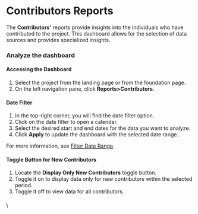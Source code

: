 # Contributors Reports

The **Contributors'** reports provide insights into the individuals who have contributed to the project. This dashboard allows for the selection of data sources and provides specialized insights.

### Analyze the dashboard

#### Accessing the Dashboard

1. Select the project from the landing page or from the foundation page.
2. On the left navigation pane, click **Reports>Contributors**.

#### Date Filter

1. In the top-right corner, you will find the date filter option.
2. Click on the date filter to open a calendar.
3. Select the desired start and end dates for the data you want to analyze.
4. Click **Apply** to update the dashboard with the selected date range.

For more information, see [Filter Date Range](../overview-page/filter-the-date-range.md).

#### Toggle Button for New Contributors

1. Locate the **Display Only New Contributors** toggle button.
2. Toggle it on to display data only for new contributors within the selected period.
3. Toggle it off to view data for all contributors.



####

\




####







####



